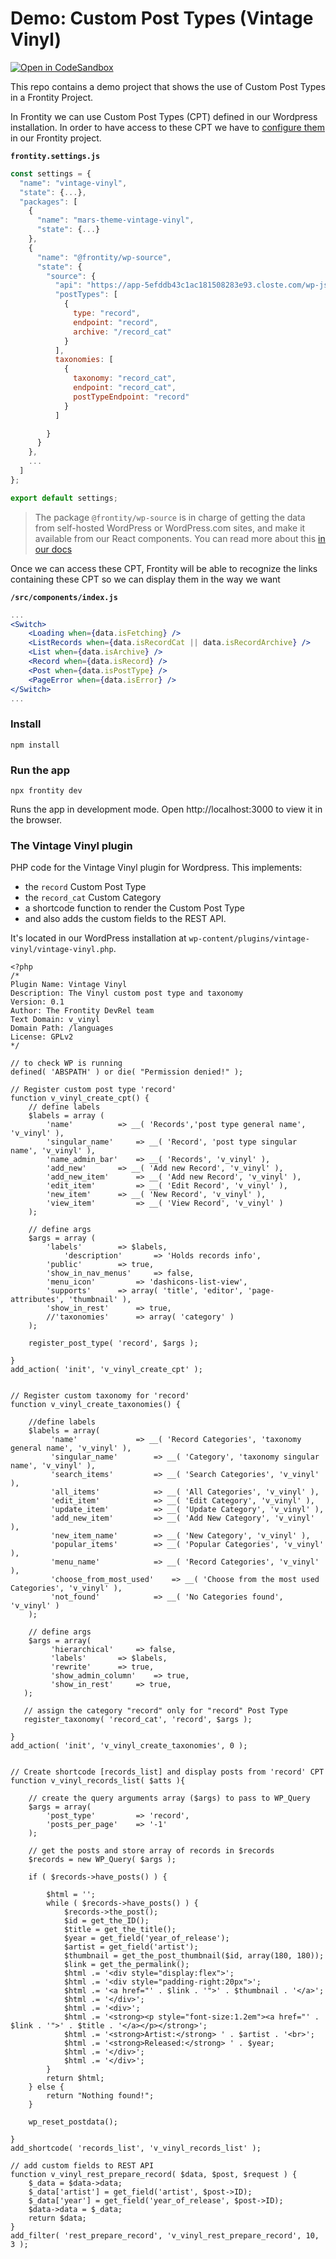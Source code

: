 # Demo: Custom Post Types (Vintage Vinyl)

[![Open in CodeSandbox](https://img.shields.io/badge/Open%20in-CodeSandbox-blue?style=flat-square&logo=codesandbox)](https://githubbox.com/frontity-demos/frontity-examples/tree/master/custom-post-types)


This repo contains a demo project that shows the use of Custom Post Types in a Frontity Project. 

In Frontity we can use Custom Post Types (CPT) defined in our Wordpress installation. In order to have access to these CPT we have to [configure them ](https://docs.frontity.org/api-reference-1/wordpress-source#state-source-posttypes) in our Frontity project.

**`frontity.settings.js`**
```js
const settings = {
  "name": "vintage-vinyl",
  "state": {...},
  "packages": [
    {
      "name": "mars-theme-vintage-vinyl",
      "state": {...}
    },
    {
      "name": "@frontity/wp-source",
      "state": {
        "source": {
          "api": "https://app-5efddb43c1ac181508283e93.closte.com/wp-json",
          "postTypes": [
            {
              type: "record",
              endpoint: "record",
              archive: "/record_cat"
            }
          ],
          taxonomies: [
            {
              taxonomy: "record_cat",
              endpoint: "record_cat",
              postTypeEndpoint: "record"
            }
          ]

        }
      }
    },
    ...
  ]
};

export default settings;
```

> The package `@frontity/wp-source` is in charge of getting the data from self-hosted WordPress or WordPress.com sites, and make it available from our React components. You can read more about this [in our docs](https://docs.frontity.org/api-reference-1/wordpress-source)

Once we can access these CPT, Frontity will be able to recognize the links containing these CPT so we can display them in the way we want

**`/src/components/index.js`**
```jsx
...
<Switch>
    <Loading when={data.isFetching} />
    <ListRecords when={data.isRecordCat || data.isRecordArchive} />
    <List when={data.isArchive} />
    <Record when={data.isRecord} />
    <Post when={data.isPostType} />
    <PageError when={data.isError} />
</Switch>
...
```

### Install

```
npm install
```

### Run the app

```
npx frontity dev
```

Runs the app in development mode. Open http://localhost:3000 to view it in the browser.


### The Vintage Vinyl plugin

PHP code for the Vintage Vinyl plugin for Wordpress. This implements:
- the `record` Custom Post Type
- the `record_cat` Custom Category
- a shortcode function to render the Custom Post Type
- and also adds the custom fields to the REST API. 

It's located in our WordPress installation at `wp-content/plugins/vintage-vinyl/vintage-vinyl.php`.

```
<?php
/*
Plugin Name: Vintage Vinyl
Description: The Vinyl custom post type and taxonomy
Version: 0.1
Author: The Frontity DevRel team
Text Domain: v_vinyl
Domain Path: /languages
License: GPLv2
*/

// to check WP is running
defined( 'ABSPATH' ) or die( "Permission denied!" );

// Register custom post type 'record'
function v_vinyl_create_cpt() {
    // define labels
	$labels = array (
		'name' 			=> __( 'Records','post type general name', 'v_vinyl' ),
		'singular_name' 	=> __( 'Record', 'post type singular name', 'v_vinyl' ),
		'name_admin_bar'	=> __( 'Records', 'v_vinyl' ),
		'add_new' 		=> __( 'Add new Record', 'v_vinyl' ),
		'add_new_item' 		=> __( 'Add new Record', 'v_vinyl' ),
		'edit_item' 		=> __( 'Edit Record', 'v_vinyl' ),
		'new_item' 		=> __( 'New Record', 'v_vinyl' ),
		'view_item' 		=> __( 'View Record', 'v_vinyl' )
	);

	// define args
	$args = array (
		'labels' 		=> $labels,
    		'description'		=> 'Holds records info',
		'public' 		=> true,
		'show_in_nav_menus' 	=> false,
		'menu_icon' 		=> 'dashicons-list-view',
		'supports' 		=> array( 'title', 'editor', 'page-attributes', 'thumbnail' ),
		'show_in_rest' 		=> true,
		//'taxonomies'		=> array( 'category' )
	);

	register_post_type( 'record', $args );

}
add_action( 'init', 'v_vinyl_create_cpt' );


// Register custom taxonomy for 'record'
function v_vinyl_create_taxonomies() {

    //define labels
    $labels = array(
         'name' 			=> __( 'Record Categories', 'taxonomy general name', 'v_vinyl' ),
         'singular_name' 		=> __( 'Category', 'taxonomy singular name', 'v_vinyl' ),
         'search_items' 		=> __( 'Search Categories', 'v_vinyl' ),
         'all_items' 			=> __( 'All Categories', 'v_vinyl' ),
         'edit_item'  			=> __( 'Edit Category', 'v_vinyl' ),
         'update_item' 			=> __( 'Update Category', 'v_vinyl' ),
         'add_new_item' 		=> __( 'Add New Category', 'v_vinyl' ),
         'new_item_name' 		=> __( 'New Category', 'v_vinyl' ),
         'popular_items' 		=> __( 'Popular Categories', 'v_vinyl' ),
         'menu_name' 			=> __( 'Record Categories', 'v_vinyl' ),
         'choose_from_most_used'	=> __( 'Choose from the most used Categories', 'v_vinyl' ),
         'not_found' 			=> __( 'No Categories found', 'v_vinyl' )
    );

    // define args
    $args = array(
         'hierarchical' 	=> false,
         'labels' 		=> $labels,
         'rewrite' 		=> true,
         'show_admin_column'	=> true,
         'show_in_rest' 	=> true,
   );

   // assign the category "record" only for "record" Post Type
   register_taxonomy( 'record_cat', 'record', $args );

}
add_action( 'init', 'v_vinyl_create_taxonomies', 0 );


// Create shortcode [records_list] and display posts from 'record' CPT
function v_vinyl_records_list( $atts ){

    // create the query arguments array ($args) to pass to WP_Query
	$args = array(
		'post_type' 		=> 'record',
		'posts_per_page'	=> '-1'
    );

    // get the posts and store array of records in $records
    $records = new WP_Query( $args );

    if ( $records->have_posts() ) {

        $html = '';
        while ( $records->have_posts() ) {
            $records->the_post();
            $id = get_the_ID();
            $title = get_the_title();
            $year = get_field('year_of_release');
            $artist = get_field('artist');
            $thumbnail = get_the_post_thumbnail($id, array(180, 180));
            $link = get_the_permalink();
            $html .= '<div style="display:flex">';
            $html .= '<div style="padding-right:20px">';
            $html .= '<a href="' . $link . '">' . $thumbnail . '</a>';
            $html .= '</div>';
            $html .= '<div>';
            $html .= '<strong><p style="font-size:1.2em"><a href="' . $link . '">' . $title . '</a></p></strong>';
            $html .= '<strong>Artist:</strong> ' . $artist . '<br>';
            $html .= '<strong>Released:</strong> ' . $year;
            $html .= '</div>';
            $html .= '</div>';
        }
        return $html;
    } else {
        return "Nothing found!";
    }
	
	wp_reset_postdata();

}
add_shortcode( 'records_list', 'v_vinyl_records_list' );

// add custom fields to REST API
function v_vinyl_rest_prepare_record( $data, $post, $request ) {
	$_data = $data->data;
	$_data['artist'] = get_field('artist', $post->ID);
	$_data['year'] = get_field('year_of_release', $post->ID);
	$data->data = $_data;
	return $data;
}
add_filter( 'rest_prepare_record', 'v_vinyl_rest_prepare_record', 10, 3 );
```

